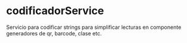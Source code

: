 # codificadorService
Servicio para codificar strings para simplificar lecturas en componente generadores de qr, barcode, clase etc.
